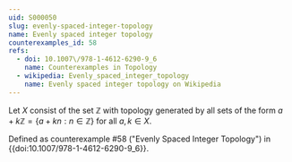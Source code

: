 ```yaml
---
uid: S000050
slug: evenly-spaced-integer-topology
name: Evenly spaced integer topology
counterexamples_id: 58
refs:
  - doi: 10.1007\/978-1-4612-6290-9_6
    name: Counterexamples in Topology
  - wikipedia: Evenly_spaced_integer_topology
    name: Evenly spaced integer topology on Wikipedia
---
```

Let $X$ consist of the set $\mathbb{Z}$ with topology generated by all sets of
the form $a + k \mathbb{Z} = \{a+kn : n \in \mathbb{Z}\}$ for all $a,k \in X$.

Defined as counterexample #58 ("Evenly Spaced Integer Topology")
in {{doi:10.1007\/978-1-4612-6290-9_6}}.
